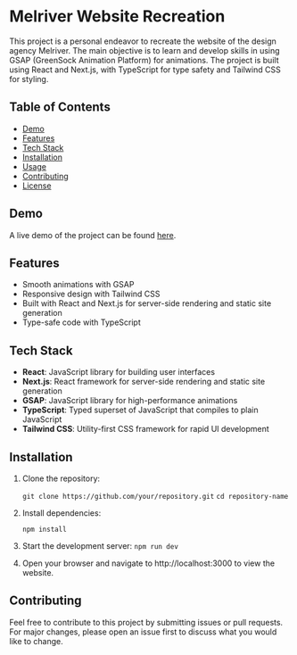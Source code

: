 # Melriver Website Recreation

This project is a personal endeavor to recreate the website of the design agency Melriver. The main objective is to learn and develop skills in using GSAP (GreenSock Animation Platform) for animations. The project is built using React and Next.js, with TypeScript for type safety and Tailwind CSS for styling.

## Table of Contents

- [Demo](#demo)
- [Features](#features)
- [Tech Stack](#tech-stack)
- [Installation](#installation)
- [Usage](#usage)
- [Contributing](#contributing)
- [License](#license)

## Demo

A live demo of the project can be found [here](#).

## Features

- Smooth animations with GSAP
- Responsive design with Tailwind CSS
- Built with React and Next.js for server-side rendering and static site generation
- Type-safe code with TypeScript

## Tech Stack

- **React**: JavaScript library for building user interfaces
- **Next.js**: React framework for server-side rendering and static site generation
- **GSAP**: JavaScript library for high-performance animations
- **TypeScript**: Typed superset of JavaScript that compiles to plain JavaScript
- **Tailwind CSS**: Utility-first CSS framework for rapid UI development

## Installation

1. Clone the repository:

   `git clone https://github.com/your/repository.git`
   `cd repository-name`

2. Install dependencies:

   `npm install`

3. Start the development server:
   `npm run dev`

4. Open your browser and navigate to http://localhost:3000 to view the website.

## Contributing

Feel free to contribute to this project by submitting issues or pull requests. For major changes, please open an issue first to discuss what you would like to change.
